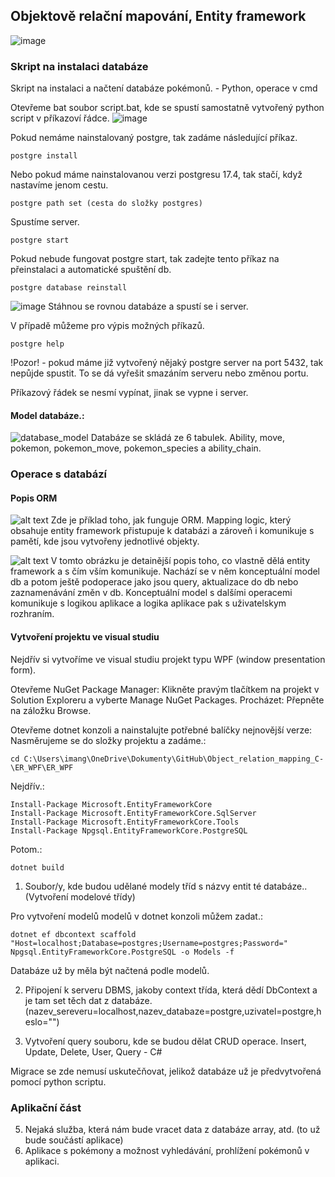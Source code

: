 ## Objektově relační mapování, Entity framework
![image](https://github.com/user-attachments/assets/d145dc37-47f0-41f3-b267-b19d5cf1391b)
### Skript na instalaci databáze
Skript na instalaci a načtení databáze pokémonů. - Python, operace v cmd

Otevřeme bat soubor script.bat, kde se spustí samostatně vytvořený python script v příkazoví řádce.
![image](https://github.com/user-attachments/assets/08bcaf06-604c-4c96-a7a3-9b784b91ab85)

Pokud nemáme nainstalovaný postgre, tak zadáme následující příkaz.
```
postgre install 
```
Nebo pokud máme nainstalovanou verzi postgresu 17.4, tak stačí, když nastavíme jenom cestu.
```
postgre path set (cesta do složky postgres) 
``` 
Spustíme server.
``` 
postgre start
```
Pokud nebude fungovat postgre start, tak zadejte tento příkaz na přeinstalaci a automatické spuštění db.
```
postgre database reinstall
``` 
![image](https://github.com/user-attachments/assets/badc3ccf-2e45-41aa-913f-9fac5e0231f4)
Stáhnou se rovnou databáze a spustí se i server.

V případě můžeme pro výpis možných příkazů.
```
postgre help
```
!Pozor! - pokud máme již vytvořený nějaký postgre server na port 5432, tak nepůjde spustit. To se dá vyřešit smazáním serveru nebo změnou portu.

Příkazový řádek se nesmí vypínat, jinak se vypne i server.

#### Model databáze.:

![database_model](https://github.com/user-attachments/assets/1687c886-5546-42ae-9f09-16571a06b1a7)
Databáze se skládá ze 6 tabulek. Ability, move, pokemon, pokemon_move, pokemon_species a ability_chain.

### Operace s databází
#### Popis ORM
![alt text](https://miro.medium.com/v2/resize:fit:4800/format:webp/1*vK7NzagpDws_lSJYeKV8Yw.png)
Zde je příklad toho, jak funguje ORM. Mapping logic, který obsahuje entity framework přistupuje k databázi a zároveň i komunikuje s pamětí, kde jsou vytvořeny jednotlivé objekty.


![alt text](https://www.tutorialspoint.com/entity_framework/images/conceptual_model.jpg)
V tomto obrázku je detainější popis toho, co vlastně dělá entity framework a s čím vším komunikuje. Nachází se v něm konceptuální model db a potom ještě podoperace jako jsou query, aktualizace do db nebo zaznamenávání změn v db. Konceptuální model s dalšími operacemi komunikuje s logikou aplikace a logika aplikace pak s uživatelskym rozhraním.

#### Vytvoření projektu ve visual studiu
Nejdřív si vytvoříme ve visual studiu projekt typu WPF (window presentation form).

Otevřeme NuGet Package Manager: Klikněte pravým tlačítkem na projekt v Solution Exploreru a vyberte Manage NuGet Packages.
Procházet: Přepněte na záložku Browse.

Otevřeme dotnet konzoli a nainstalujte potřebné balíčky nejnovější verze:
Nasměrujeme se do složky projektu a zadáme.:
```
cd C:\Users\imang\OneDrive\Dokumenty\GitHub\Object_relation_mapping_C-\ER_WPF\ER_WPF
```
Nejdřív.:
```
Install-Package Microsoft.EntityFrameworkCore
Install-Package Microsoft.EntityFrameworkCore.SqlServer
Install-Package Microsoft.EntityFrameworkCore.Tools
Install-Package Npgsql.EntityFrameworkCore.PostgreSQL
```
Potom.:
```
dotnet build
```

1. Soubor/y, kde budou udělané modely tříd s názvy entit té databáze.. (Vytvoření modelové třídy)

Pro vytvoření modelů modelů v dotnet konzoli můžem zadat.:
```
dotnet ef dbcontext scaffold "Host=localhost;Database=postgres;Username=postgres;Password=" Npgsql.EntityFrameworkCore.PostgreSQL -o Models -f
```
Databáze už by měla být načtená podle modelů.

2. Připojení k serveru DBMS, jakoby context třída, která dědí DbContext a je tam set těch dat z databáze. (nazev_sereveru=localhost,nazev_databaze=postgre,uzivatel=postgre,heslo="")

3. Vytvoření query souboru, kde se budou dělat CRUD operace. Insert, Update, Delete, User, Query - C#

Migrace se zde nemusí uskutečňovat, jelikož databáze už je předvytvořená pomocí python scriptu.

### Aplikační část
5. Nejaká služba, která nám bude vracet data z databáze array, atd. (to už bude součástí aplikace)
6. Aplikace s pokémony a možnost vyhledávání, prohlížení pokémonů v aplikaci.
